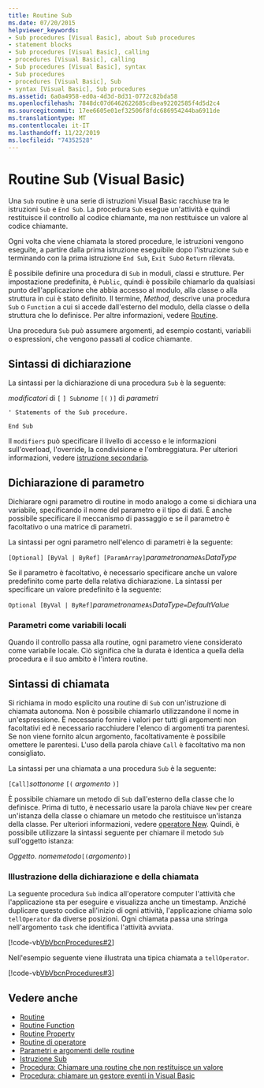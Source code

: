 ```yaml
---
title: Routine Sub
ms.date: 07/20/2015
helpviewer_keywords:
- Sub procedures [Visual Basic], about Sub procedures
- statement blocks
- Sub procedures [Visual Basic], calling
- procedures [Visual Basic], calling
- Sub procedures [Visual Basic], syntax
- Sub procedures
- procedures [Visual Basic], Sub
- syntax [Visual Basic], Sub procedures
ms.assetid: 6a0a4958-ed0a-4d3d-8d31-0772c82bda58
ms.openlocfilehash: 7848dc07d6462622685cdbea92202585f4d5d2c4
ms.sourcegitcommit: 17ee6605e01ef32506f8fdc686954244ba6911de
ms.translationtype: MT
ms.contentlocale: it-IT
ms.lasthandoff: 11/22/2019
ms.locfileid: "74352528"
---
```

# <a name="sub-procedures-visual-basic"></a>Routine Sub (Visual Basic)
Una `Sub` routine è una serie di istruzioni Visual Basic racchiuse tra le istruzioni `Sub` e `End Sub`. La procedura `Sub` esegue un'attività e quindi restituisce il controllo al codice chiamante, ma non restituisce un valore al codice chiamante.  
  
 Ogni volta che viene chiamata la stored procedure, le istruzioni vengono eseguite, a partire dalla prima istruzione eseguibile dopo l'istruzione `Sub` e terminando con la prima istruzione `End Sub`, `Exit Sub`o `Return` rilevata.  
  
 È possibile definire una procedura di `Sub` in moduli, classi e strutture. Per impostazione predefinita, è `Public`, quindi è possibile chiamarlo da qualsiasi punto dell'applicazione che abbia accesso al modulo, alla classe o alla struttura in cui è stato definito. Il termine, *Method*, descrive una procedura `Sub` o `Function` a cui si accede dall'esterno del modulo, della classe o della struttura che lo definisce. Per altre informazioni, vedere [Routine](./index.md).  
  
 Una procedura `Sub` può assumere argomenti, ad esempio costanti, variabili o espressioni, che vengono passati al codice chiamante.  
  
## <a name="declaration-syntax"></a>Sintassi di dichiarazione  
 La sintassi per la dichiarazione di una procedura `Sub` è la seguente:  
  
 *modificatori* di `[` `] Sub`*nome* `[(` `)]` di *parametri*  
  
 `' Statements of the Sub procedure.`  
  
 `End Sub`  
  
 Il `modifiers` può specificare il livello di accesso e le informazioni sull'overload, l'override, la condivisione e l'ombreggiatura. Per ulteriori informazioni, vedere [istruzione secondaria](../../../../visual-basic/language-reference/statements/sub-statement.md).  
  
## <a name="parameter-declaration"></a>Dichiarazione di parametro  
 Dichiarare ogni parametro di routine in modo analogo a come si dichiara una variabile, specificando il nome del parametro e il tipo di dati. È anche possibile specificare il meccanismo di passaggio e se il parametro è facoltativo o una matrice di parametri.  
  
 La sintassi per ogni parametro nell'elenco di parametri è la seguente:  
  
 `[Optional] [ByVal | ByRef] [ParamArray]`*parametroname*`As`*DataType*  
  
 Se il parametro è facoltativo, è necessario specificare anche un valore predefinito come parte della relativa dichiarazione. La sintassi per specificare un valore predefinito è la seguente:  
  
 `Optional [ByVal | ByRef]`*parametroname*`As`*DataType*`=`*DefaultValue*  
  
### <a name="parameters-as-local-variables"></a>Parametri come variabili locali  
 Quando il controllo passa alla routine, ogni parametro viene considerato come variabile locale. Ciò significa che la durata è identica a quella della procedura e il suo ambito è l'intera routine.  
  
## <a name="calling-syntax"></a>Sintassi di chiamata  
 Si richiama in modo esplicito una routine di `Sub` con un'istruzione di chiamata autonoma. Non è possibile chiamarlo utilizzandone il nome in un'espressione. È necessario fornire i valori per tutti gli argomenti non facoltativi ed è necessario racchiudere l'elenco di argomenti tra parentesi. Se non viene fornito alcun argomento, facoltativamente è possibile omettere le parentesi. L'uso della parola chiave `Call` è facoltativo ma non consigliato.  
  
 La sintassi per una chiamata a una procedura `Sub` è la seguente:  
  
 `[Call]`*sottonome* `[(` *argomento* `)]`  
  
 È possibile chiamare un metodo di `Sub` dall'esterno della classe che lo definisce. Prima di tutto, è necessario usare la parola chiave `New` per creare un'istanza della classe o chiamare un metodo che restituisce un'istanza della classe. Per ulteriori informazioni, vedere [operatore New](../../../../visual-basic/language-reference/operators/new-operator.md). Quindi, è possibile utilizzare la sintassi seguente per chiamare il metodo `Sub` sull'oggetto istanza:  
  
 *Oggetto*. *nomemetodo*`[(`*argomento*`)]`  
  
### <a name="illustration-of-declaration-and-call"></a>Illustrazione della dichiarazione e della chiamata  
 La seguente procedura `Sub` indica all'operatore computer l'attività che l'applicazione sta per eseguire e visualizza anche un timestamp. Anziché duplicare questo codice all'inizio di ogni attività, l'applicazione chiama solo `tellOperator` da diverse posizioni. Ogni chiamata passa una stringa nell'argomento `task` che identifica l'attività avviata.  
  
 [!code-vb[VbVbcnProcedures#2](~/samples/snippets/visualbasic/VS_Snippets_VBCSharp/VbVbcnProcedures/VB/Class1.vb#2)]  
  
 Nell'esempio seguente viene illustrata una tipica chiamata a `tellOperator`.  
  
 [!code-vb[VbVbcnProcedures#3](~/samples/snippets/visualbasic/VS_Snippets_VBCSharp/VbVbcnProcedures/VB/Class1.vb#3)]  
  
## <a name="see-also"></a>Vedere anche

- [Routine](./index.md)
- [Routine Function](./function-procedures.md)
- [Routine Property](./property-procedures.md)
- [Routine di operatore](./operator-procedures.md)
- [Parametri e argomenti delle routine](./procedure-parameters-and-arguments.md)
- [Istruzione Sub](../../../../visual-basic/language-reference/statements/sub-statement.md)
- [Procedura: Chiamare una routine che non restituisce un valore](./how-to-call-a-procedure-that-does-not-return-a-value.md)
- [Procedura: chiamare un gestore eventi in Visual Basic](./how-to-call-an-event-handler.md)

